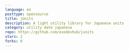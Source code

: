 ```yaml
---
language: en
posttype: opensource
title: jUnits
description: A light utility library for Japanese units
category: utility date japanese
repo: https://github.com/exodevhub/junits
stars: 2
forks: 0
---
```

